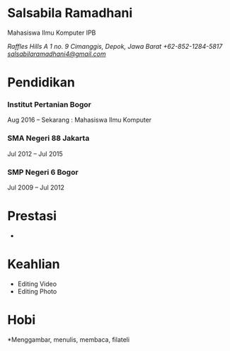 # Salsabila Ramadhani
Mahasiswa Ilmu Komputer IPB

*Raffles Hills A 1 no. 9 Cimanggis, Depok, Jawa Barat*
*+62-852-1284-5817*
*salsabilaramadhani4@gmail.com*

# Pendidikan

### Institut Pertanian Bogor
Aug 2016 &ndash; Sekarang : Mahasiswa Ilmu Komputer

### SMA Negeri 88 Jakarta
Jul 2012 &ndash; Jul 2015

### SMP Negeri 6 Bogor
Jul 2009 &ndash; Jul 2012

# Prestasi
*

# Keahlian
* Editing Video
* Editing Photo

# Hobi
*Menggambar, menulis, membaca, filateli
